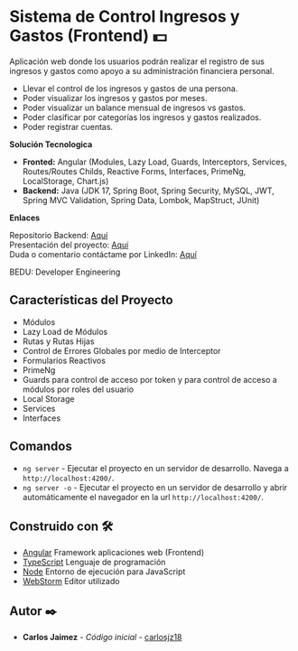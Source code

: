 # Sistema de Control Ingresos y Gastos (Frontend) 💵

Aplicación web donde los usuarios podrán realizar el registro de sus ingresos y gastos como apoyo a su administración financiera personal.

* Llevar el control de los ingresos y gastos de una persona.
* Poder visualizar los ingresos y gastos por meses.
* Poder visualizar un balance mensual de ingresos vs gastos.
* Poder clasificar por categorías los ingresos y gastos realizados.
* Poder registrar cuentas.

**Solución Tecnologica**

* **Fronted:**
  Angular (Modules, Lazy Load, Guards, Interceptors, Services, Routes/Routes Childs, Reactive Forms, Interfaces, PrimeNg, LocalStorage, Chart.js)
* **Backend:**
  Java (JDK 17, Spring Boot, Spring Security, MySQL, JWT, Spring MVC Validation, Spring Data, Lombok, MapStruct, JUnit)

**Enlaces**

Repositorio Backend: [Aquí](https://github.com/carlosjz18/control-ingresos-y-gastos)<br>
Presentación del proyecto: [Aquí](https://docs.google.com/presentation/d/1CMMx5kbofkKiOp9sxGFHomHoq1OPXTT4/edit?usp=share_link&ouid=102858048832342268967&rtpof=true&sd=true)<br>
Duda o comentario contáctame por LinkedIn: [Aquí](https://www.linkedin.com/in/carlos-jaimez/)

BEDU: Developer Engineering

## Características del Proyecto

* Módulos
* Lazy Load de Módulos
* Rutas y Rutas Hijas
* Control de Errores Globales por medio de Interceptor
* Formularios Reactivos
* PrimeNg
* Guards para control de acceso por token y para control de acceso a módulos por roles del usuario
* Local Storage
* Services
* Interfaces

## Comandos

- `ng server` - Ejecutar el proyecto en un servidor de desarrollo. Navega a `http://localhost:4200/`.
- `ng server -o` - Ejecutar el proyecto en un servidor de desarrollo y abrir automáticamente el navegador en la
  url `http://localhost:4200/`.

## Construido con 🛠️

* [Angular]() Framework aplicaciones web (Frontend)
* [TypeScript]() Lenguaje de programación
* [Node]() Entorno de ejecución para JavaScript
* [WebStorm]() Editor utilizado

## Autor ✒️

* **Carlos Jaimez** - *Código inicial* - [carlosjz18](https://github.com/carlosjz18)
